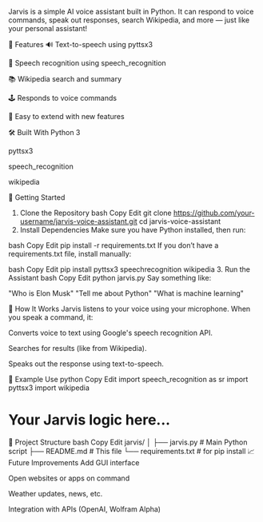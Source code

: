 Jarvis is a simple AI voice assistant built in Python. It can respond to voice commands, speak out responses, search Wikipedia, and more — just like your personal assistant!

🎯 Features
🔊 Text-to-speech using pyttsx3

🎤 Speech recognition using speech_recognition

📚 Wikipedia search and summary

🕹️ Responds to voice commands

🧪 Easy to extend with new features

🛠️ Built With
Python 3

pyttsx3

speech_recognition

wikipedia

🚀 Getting Started
1. Clone the Repository
bash
Copy
Edit
git clone https://github.com/your-username/jarvis-voice-assistant.git
cd jarvis-voice-assistant
2. Install Dependencies
Make sure you have Python installed, then run:

bash
Copy
Edit
pip install -r requirements.txt
If you don’t have a requirements.txt file, install manually:

bash
Copy
Edit
pip install pyttsx3 speechrecognition wikipedia
3. Run the Assistant
bash
Copy
Edit
python jarvis.py
Say something like:

"Who is Elon Musk"
"Tell me about Python"
"What is machine learning"

🧠 How It Works
Jarvis listens to your voice using your microphone. When you speak a command, it:

Converts voice to text using Google's speech recognition API.

Searches for results (like from Wikipedia).

Speaks out the response using text-to-speech.

📌 Example Use
python
Copy
Edit
import speech_recognition as sr
import pyttsx3
import wikipedia

# Your Jarvis logic here...
📂 Project Structure
bash
Copy
Edit
jarvis/
│
├── jarvis.py              # Main Python script
├── README.md              # This file
└── requirements.txt       #  for pip install
📈 Future Improvements
Add GUI interface

Open websites or apps on command

Weather updates, news, etc.

Integration with APIs (OpenAI, Wolfram Alpha)

